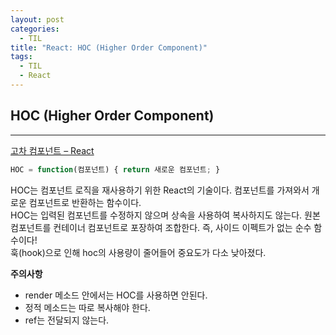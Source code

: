 ```yaml
---
layout: post
categories:
  - TIL
title: "React: HOC (Higher Order Component)"
tags:
  - TIL
  - React
---
```


## **HOC (Higher Order Component)**

---

[고차 컴포넌트 – React](https://ko.reactjs.org/docs/higher-order-components.html)

```jsx
HOC = function(컴포넌트) { return 새로운 컴포넌트; }
```

HOC는 컴포넌트 로직을 재사용하기 위한 React의 기술이다. 컴포넌트를 가져와서 개로운 컴포넌트로 반환하는 함수이다.  
HOC는 입력된 컴포넌트를 수정하지 않으며 상속을 사용하여 복사하지도 않는다. 원본 컴포넌트를 컨테이너 컴포넌트로 포장하여 조합한다. 즉, 사이드 이펙트가 없는 순수 함수이다!  
훅(hook)으로 인해 hoc의 사용량이 줄어들어 중요도가 다소 낮아졌다.

**주의사항**

- render 메소드 안에서는 HOC를 사용하면 안된다.
- 정적 메소드는 따로 복사해야 한다.
- ref는 전달되지 않는다.
